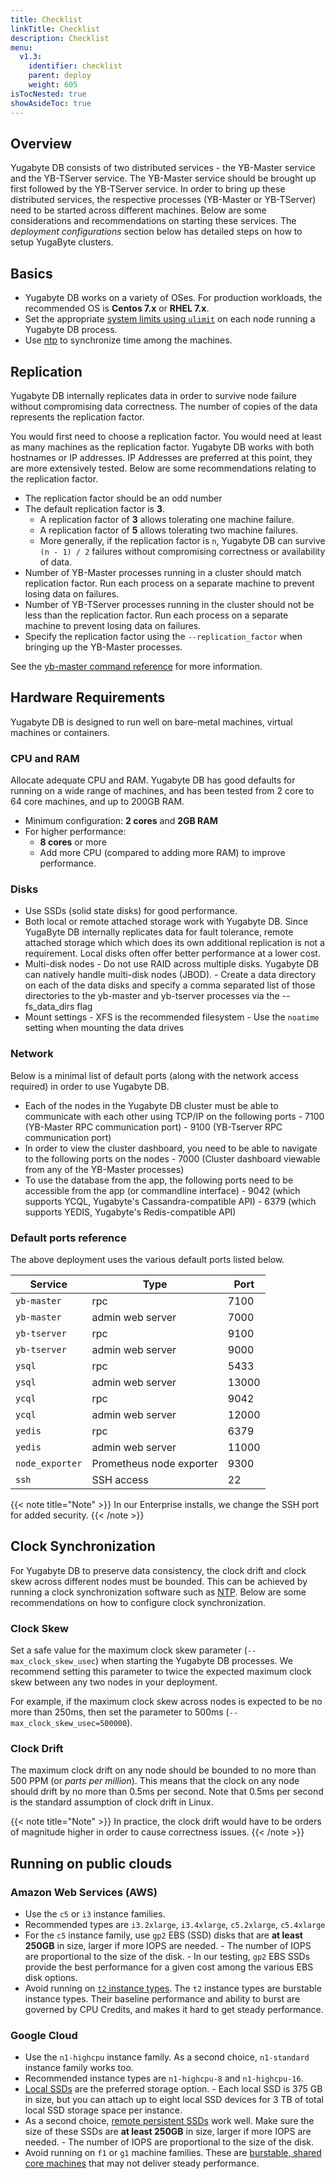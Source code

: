 ```yaml
---
title: Checklist
linkTitle: Checklist
description: Checklist
menu:
  v1.3:
    identifier: checklist
    parent: deploy
    weight: 605
isTocNested: true
showAsideToc: true
---
```


## Overview

Yugabyte DB consists of two distributed services - the YB-Master service and the YB-TServer service. The YB-Master service should be brought up first followed by the YB-TServer service. In order to bring up these distributed services, the respective processes (YB-Master or YB-TServer) need to be started across different machines. Below are some considerations and recommendations on starting these services. The *deployment configurations* section below has detailed steps on how to setup YugaByte clusters.

## Basics

- Yugabyte DB works on a variety of OSes. For production workloads, the recommended OS is **Centos 7.x** or **RHEL 7.x**.
- Set the appropriate [system limits using `ulimit`](../manual-deployment/system-config/#setting-ulimits) on each node running a Yugabyte DB process.
- Use [ntp](../manual-deployment/system-config/#ntp) to synchronize time among the machines.

## Replication

Yugabyte DB internally replicates data in order to survive node failure without compromising data correctness. The number of copies of the data represents the replication factor.

You would first need to choose a replication factor. You would need at least as many machines as the replication factor. Yugabyte DB works with both hostnames or IP addresses. IP Addresses are preferred at this point, they are more extensively tested. Below are some recommendations relating to the replication factor.

- The replication factor should be an odd number
- The default replication factor is **3**.
    - A replication factor of **3** allows tolerating one machine failure.
    - A replication factor of **5** allows tolerating two machine failures.
    - More generally, if the replication factor is `n`, Yugabyte DB can survive `(n - 1) / 2` failures without compromising correctness or availability of data.
- Number of YB-Master processes running in a cluster should match replication factor. Run each process on a separate machine to prevent losing data on failures.
- Number of YB-TServer processes running in the cluster should not be less than the replication factor. Run each process on a separate machine to prevent losing data on failures.
- Specify the replication factor using the `--replication_factor` when bringing up the YB-Master processes.

See the [yb-master command reference](../manual-deployment/start-masters) for more information.

## Hardware Requirements

Yugabyte DB is designed to run well on bare-metal machines, virtual machines or containers.

### CPU and RAM

Allocate adequate CPU and RAM. Yugabyte DB has good defaults for running on a wide range of machines, and has been tested from 2 core to 64 core machines, and up to 200GB RAM.

- Minimum configuration: **2 cores** and **2GB RAM**
- For higher performance:
    - **8 cores** or more
    - Add more CPU (compared to adding more RAM) to improve performance.

### Disks

- Use SSDs (solid state disks) for good performance.
- Both local or remote attached storage work with Yugabyte DB. Since YugaByte DB internally replicates data for fault tolerance, remote attached storage which which does its own additional replication is not a requirement. Local disks often offer better performance at a lower cost.
- Multi-disk nodes
      - Do not use RAID across multiple disks. Yugabyte DB can natively handle multi-disk nodes (JBOD).
      - Create a data directory on each of the data disks and specify a comma separated list of those directories to the yb-master and yb-tserver processes via the --fs_data_dirs flag
- Mount settings
      - XFS is the recommended filesystem
      - Use the `noatime` setting when mounting the data drives

### Network

Below is a minimal list of default ports (along with the network access required) in order to use Yugabyte DB.

- Each of the nodes in the Yugabyte DB cluster must be able to communicate with each other using TCP/IP on the following ports
      - 7100 (YB-Master RPC communication port)
      - 9100 (YB-Tserver RPC communication port)
- In order to view the cluster dashboard, you need to be able to navigate to the following ports on the nodes
      - 7000 (Cluster dashboard viewable from any of the YB-Master processes)
- To use the database from the app, the following ports need to be accessible from the app (or commandline interface)
      - 9042 (which supports YCQL, Yugabyte's Cassandra-compatible API)
      - 6379 (which supports YEDIS, Yugabyte's Redis-compatible API)

### Default ports reference

The above deployment uses the various default ports listed below.

Service | Type | Port
--------|------| -------
`yb-master` | rpc | 7100
`yb-master` | admin web server | 7000
`yb-tserver` | rpc | 9100
`yb-tserver` | admin web server | 9000
`ysql` | rpc | 5433
`ysql` | admin web server | 13000
`ycql` | rpc | 9042
`ycql` | admin web server | 12000
`yedis` | rpc | 6379
`yedis` | admin web server | 11000
`node_exporter` | Prometheus node exporter | 9300
`ssh` | SSH access | 22

{{< note title="Note" >}}
In our Enterprise installs, we change the SSH port for added security.
{{< /note >}}

## Clock Synchronization

For Yugabyte DB to preserve data consistency, the clock drift and clock skew across different nodes must be bounded. This can be achieved by running a clock synchronization software such as [NTP](http://www.ntp.org/). Below are some recommendations on how to configure clock synchronization.

### Clock Skew

Set a safe value for the maximum clock skew parameter (`--max_clock_skew_usec`) when starting the Yugabyte DB processes. We recommend setting this parameter to twice the expected maximum clock skew between any two nodes in your deployment.

For example, if the maximum clock skew across nodes is expected to be no more than 250ms, then set the parameter to 500ms (`--max_clock_skew_usec=500000`).

### Clock Drift

The maximum clock drift on any node should be bounded to no more than 500 PPM (or *parts per million*). This means that the clock on any node should drift by no more than 0.5ms per second. Note that 0.5ms per second is the standard assumption of clock drift in Linux.


{{< note title="Note" >}}
In practice, the clock drift would have to be orders of magnitude higher in order to cause correctness issues.
{{< /note >}}


## Running on public clouds

### Amazon Web Services (AWS)

- Use the `c5` or `i3` instance families.
- Recommended types are `i3.2xlarge`, `i3.4xlarge`, `c5.2xlarge`, `c5.4xlarge`
- For the `c5` instance family, use `gp2` EBS (SSD) disks that are **at least 250GB** in size, larger if more IOPS are needed.
      - The number of IOPS are proportional to the size of the disk.
      - In our testing, `gp2` EBS SSDs provide the best performance for a given cost among the various EBS disk options.
- Avoid running on [`t2` instance types](https://aws.amazon.com/ec2/instance-types/t2/). The `t2` instance types are burstable instance types. Their baseline performance and ability to burst are governed by CPU Credits, and makes it hard to get steady performance.

### Google Cloud

- Use the `n1-highcpu` instance family. As a second choice, `n1-standard` instance family works too.
- Recommended instance types are `n1-highcpu-8` and `n1-highcpu-16`.
- [Local SSDs](https://cloud.google.com/compute/docs/disks/#localssds) are the preferred storage option.
      - Each local SSD is 375 GB in size, but you can attach up to eight local SSD devices for 3 TB of total local SSD storage space per instance.
- As a second choice, [remote persistent SSDs](https://cloud.google.com/compute/docs/disks/#pdspecs) work well. Make sure the size of these SSDs are **at least 250GB** in size, larger if more IOPS are needed.
      - The number of IOPS are proportional to the size of the disk.
- Avoid running on `f1` or `g1` machine families. These are [burstable, shared core machines](https://cloud.google.com/compute/docs/machine-types#sharedcore) that may not deliver steady performance.
